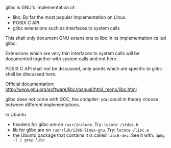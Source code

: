 glibc is GNU's implementation of:

- libc. By far the most popular implementation on Linux.
- POSIX C API
- glibc extensions such as interfaces to system calls

This shall only document GNU extensions to libc in its implementation called glibc.

Extensions which are very thin interfaces to system calls will be documented together with system calls and not here.

POSIX C API shall not be discussed, only points which are specific to glibc shall be discussed here.

Official documentation: <http://www.gnu.org/software/libc/manual/html_mono/libc.html>

glibc does not come with GCC, the compiler: you could in theory choose between different implementations.

In Ubuntu

- headers for glibc are on `/usr/include`. Try: `locate /stdio.h`
- lib for glibc are on `/usr/lib/i386-linux-gnu`. Try: `locate /libc.a`
- the Ubuntu package that contains it is called `libc6-dev`. See it with: `dpkg -l | grep libc`

